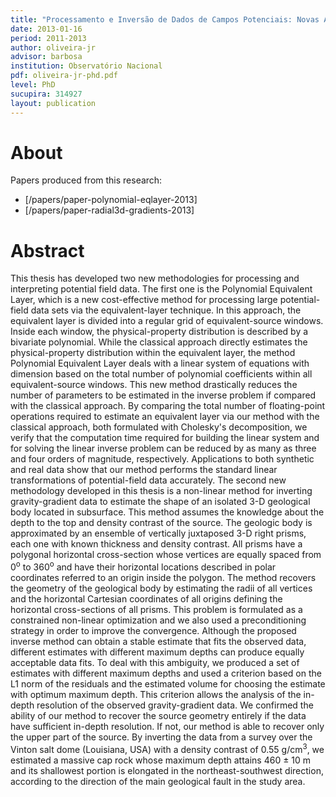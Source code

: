 ```yaml
---
title: "Processamento e Inversão de Dados de Campos Potenciais: Novas Abordagens"
date: 2013-01-16
period: 2011-2013
author: oliveira-jr
advisor: barbosa
institution: Observatório Nacional
pdf: oliveira-jr-phd.pdf
level: PhD
sucupira: 314927
layout: publication
---
```


# About

Papers produced from this research:

* [/papers/paper-polynomial-eqlayer-2013]
* [/papers/paper-radial3d-gradients-2013]


# Abstract

This thesis has developed two new methodologies for processing and interpreting
potential field data. The first one is the Polynomial Equivalent Layer, which
is a new cost-effective method for processing large potential-field data sets
via the equivalent-layer technique.  In this approach, the equivalent layer is
divided into a regular grid of equivalent-source windows. Inside each window,
the physical-property distribution is described by a bivariate polynomial.
While the classical approach directly estimates the physical-property
distribution within the equivalent layer, the method Polynomial Equivalent
Layer deals with a linear system of equations with dimension based on the total
number of polynomial coefficients within all equivalent-source windows. This
new method drastically reduces the number of parameters to be estimated in the
inverse problem if compared with the classical approach. By comparing the total
number of floating-point operations required to estimate an equivalent layer
via our method with the classical approach, both formulated with Cholesky's
decomposition, we verify that the computation time required for building the
linear system and for solving the linear inverse problem can be reduced by as
many as three and four orders of magnitude, respectively.  Applications to both
synthetic and real data show that our method performs the standard linear
transformations of potential-field data accurately.  The second new methodology
developed in this thesis is a non-linear method for inverting gravity-gradient
data to estimate the shape of an isolated 3-D geological body located in
subsurface. This method assumes the knowledge about the depth to the top and
density contrast of the source. The geologic body is approximated by an
ensemble of vertically juxtaposed 3-D right prisms, each one with known
thickness and density contrast. All prisms have a polygonal horizontal
cross-section whose vertices are equally spaced from 0<sup>o</sup> to
360<sup>o</sup> and have their horizontal locations described in polar
coordinates referred to an origin inside the polygon. The method recovers the
geometry of the geological body by estimating the radii of all vertices and the
horizontal Cartesian coordinates of all origins defining the horizontal
cross-sections of all prisms.  This problem is formulated as a constrained
non-linear optimization and we also used a preconditioning strategy in order to
improve the convergence. Although the proposed inverse method can obtain a
stable estimate that fits the observed data, different estimates with different
maximum depths can produce equally acceptable data fits. To deal with this
ambiguity, we produced a set of estimates with different maximum depths and
used a criterion based on the L1 norm of the residuals and the estimated volume
for choosing the estimate with optimum maximum depth. This criterion allows the
analysis of the in-depth resolution of the observed gravity-gradient data. We
confirmed the ability of our method to recover the source geometry entirely if
the data have sufficient in-depth resolution. If not, our method is able to
recover only the upper part of the source. By inverting the data from a survey
over the Vinton salt dome (Louisiana, USA) with a density contrast of 0.55
g/cm<sup>3</sup>, we estimated a massive cap rock whose maximum depth attains
460 ± 10 m and its shallowest portion is elongated in the northeast-southwest
direction, according to the direction of the main geological fault in the study
area.

